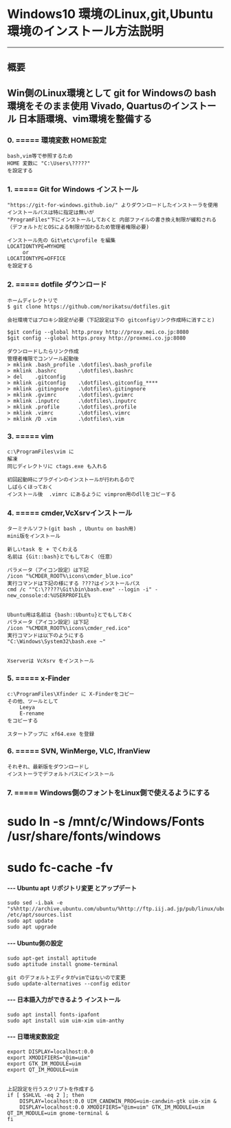 # Windows10 環境のLinux,git,Ubuntu環境のインストール方法説明
---

## 概要
Win側のLinux環境として git for Windowsの bash環境をそのまま使用
Vivado, Quartusのインストール
日本語環境、vim環境を整備する
---

### 0. ===== 環境変数 HOME設定
    bash,vim等で参照するため
    HOME 変数に "C:\Users\?????"
    を設定する


### 1. ===== Git for Windows インストール  
    "https://git-for-windows.github.io/" よりダウンロードしたインストーラを使用
    インストールパスは特に指定は無いが
    "ProgramFiles"下にインストールしておくと 内部ファイルの書き換え制限が緩和される
    （デフォルトだとOSによる制限が加わるため管理者権限必要)

    インストール先の Git\etc\profile を編集
    LOCATIONTYPE=MYHOME 
         or 
    LOCATIONTYPE=OFFICE
    を設定する

### 2. ===== dotfile ダウンロード
    ホームディレクトリで
    $ git clone https://github.com/norikatsu/dotfiles.git 
    
    会社環境ではプロキシ設定が必要（下記設定は下の gitconfigリンク作成時に消すこと)

    $git config --global http.proxy http://proxy.mei.co.jp:8080
    $git config --global https.proxy http://proxmei.co.jp:8080

    ダウンロードしたらリンク作成
    管理者権限でコンソール起動後
    > mklink .bash_profile .\dotfiles\.bash_profile
    > mklink .bashrc       .\dotfiles\.bashrc
    > del    .gitconfig 
    > mklink .gitconfig    .\dotfiles\.gitconfig_****
    > mklink .gitingnore   .\dotfiles\.gitingnore
    > mklink .gvimrc       .\dotfiles\.gvimrc
    > mklink .inputrc      .\dotfiles\.inputrc
    > mklink .profile      .\dotfiles\.profile
    > mklink .vimrc        .\dotfiles\.vimrc
    > mklink /D .vim       .\dotfiles\.vim


### 3. ===== vim
    c:\ProgramFiles\vim に
    解凍
    同じディレクトリに ctags.exe も入れる

    初回起動時にプラグインのインストールが行われるので
    しばらくほっておく
    インストール後  .vimrc にあるように vimpron用のdllをコピーする


### 4. ===== cmder,VcXsrvインストール
    ターミナルソフト(git bash , Ubuntu on bash用)
    mini版をインストール

    新しいtask を + でくわえる
    名前は {Git::bash}とでもしておく（任意）

    パラメータ（アイコン設定）は下記
    /icon "%CMDER_ROOT%\icons\cmder_blue.ico"
    実行コマンドは下記の様にする ????はインストールパス
    cmd /c ""C:\?????\Git\bin\bash.exe" --login -i" -new_console:d:%USERPROFILE%


    Ubuntu用は名前は {bash::Ubuntu}とでもしておく
    パラメータ（アイコン設定）は下記
    /icon "%CMDER_ROOT%\icons\cmder_red.ico"
    実行コマンドは以下のようにする
    "C:\Windows\System32\bash.exe ~"


    Xserverは VcXsrv をインストール

### 5. ===== x-Finder
    
    c:\ProgramFiles\Xfinder に X-Finderをコピー
    その他、ツールとして
        Leeya
        E-rename
    をコピーする

    スタートアップに xf64.exe を登録

### 6. ===== SVN, WinMerge, VLC, IfranView
    それぞれ、最新版をダウンロードし
    インストーラでデフォルトパスにインストール

### 7. ===== Windows側のフォントをLinux側で使えるようにする
# sudo ln -s /mnt/c/Windows/Fonts /usr/share/fonts/windows
# sudo fc-cache -fv



#### --- Ubuntu apt リポジトリ変更 とアップデート

    sudo sed -i.bak -e "s%http://archive.ubuntu.com/ubuntu/%http://ftp.iij.ad.jp/pub/linux/ubuntu/archive/%g" /etc/apt/sources.list
    sudo apt update
    sudo apt upgrade


#### --- Ubuntu側の設定 

    sudo apt-get install aptitude
    sudo aptitude install gnome-terminal

    git のデフォルトエディタがvimではないので変更
    sudo update-alternatives --config editor



#### --- 日本語入力ができるよう インストール
    sudo apt install fonts-ipafont
    sudo apt install uim uim-xim uim-anthy


#### --- 日環境変数設定
    export DISPLAY=localhost:0.0
    export XMODIFIERS="@im=uim"
    export GTK_IM_MODULE=uim 
    export QT_IM_MODULE=uim


    上記設定を行うスクリプトを作成する
    if [ $SHLVL -eq 2 ]; then
        DISPLAY=localhost:0.0 UIM_CANDWIN_PROG=uim-candwin-gtk uim-xim &
        DISPLAY=localhost:0.0 XMODIFIERS="@im=uim" GTK_IM_MODULE=uim QT_IM_MODULE=uim gnome-terminal &
    fi


